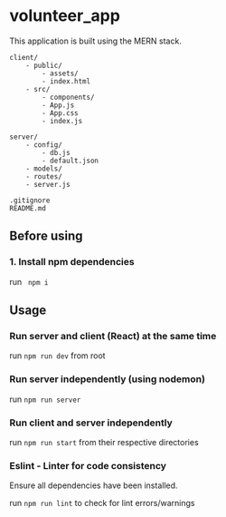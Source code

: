 # volunteer_app

This application is built using the MERN stack.

```
client/
    - public/
        - assets/
        - index.html
    - src/
        - components/
        - App.js
        - App.css
        - index.js

server/  
    - config/
        - db.js
        - default.json
    - models/
    - routes/
    - server.js

.gitignore
README.md
```

## Before using

### 1. Install npm dependencies
run ` npm i`

## Usage
### Run server and client (React) at the same time
run ` npm run dev ` from root 

### Run server independently (using nodemon)
run ` npm run server `

### Run client and server independently
run ` npm run start ` from their respective directories


### Eslint - Linter for code consistency
Ensure all dependencies have been installed.

run ` npm run lint ` to check for lint errors/warnings








